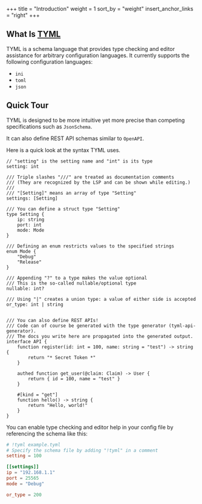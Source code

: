 +++
title = "Introduction"
weight = 1
sort_by = "weight"
insert_anchor_links = "right"
+++

## What Is [TYML](https://tyml-org.github.io/tyml-lang.org/)
TYML is a schema language that provides type checking and editor assistance for arbitrary configuration languages.
It currently supports the following configuration languages:
- `ini`
- `toml`
- `json`

## Quick Tour
TYML is designed to be more intuitive yet more precise than competing specifications such as `JsonSchema`.

It can also define REST API schemas similar to `OpenAPI`.

Here is a quick look at the syntax TYML uses.

```tyml
// "setting" is the setting name and "int" is its type
setting: int

/// Triple slashes "///" are treated as documentation comments
/// (They are recognized by the LSP and can be shown while editing.)
///
/// "[Setting]" means an array of type "Setting"
settings: [Setting]

/// You can define a struct type "Setting"
type Setting {
    ip: string
    port: int
    mode: Mode
}

/// Defining an enum restricts values to the specified strings
enum Mode {
    "Debug"
    "Release"
}

/// Appending "?" to a type makes the value optional
/// This is the so‑called nullable/optional type
nullable: int?

/// Using "|" creates a union type: a value of either side is accepted
or_type: int | string


/// You can also define REST APIs!
/// Code can of course be generated with the type generator (tyml-api-generator).
/// The docs you write here are propagated into the generated output.
interface API {
    function register(id: int = 100, name: string = "test") -> string {
        return "* Secret Token *"
    }

    authed function get_user(@claim: Claim) -> User {
        return { id = 100, name = "test" }
    }

    #[kind = "get"]
    function hello() -> string {
        return "Hello, world!"
    }
}
```

You can enable type checking and editor help in your config file by referencing the schema like this:
```toml
# !tyml example.tyml
# Specify the schema file by adding "!tyml" in a comment
setting = 100

[[settings]]
ip = "192.168.1.1"
port = 25565
mode = "Debug"

or_type = 200
```
